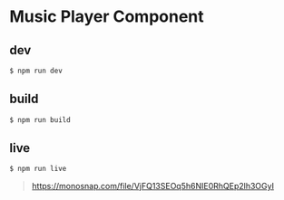 # Music Player Component

## dev

```js
$ npm run dev
```

## build

```js
$ npm run build
```

## live

```js
$ npm run live
```

> https://monosnap.com/file/VjFQ13SEOq5h6NIE0RhQEp2lh3OGyI
